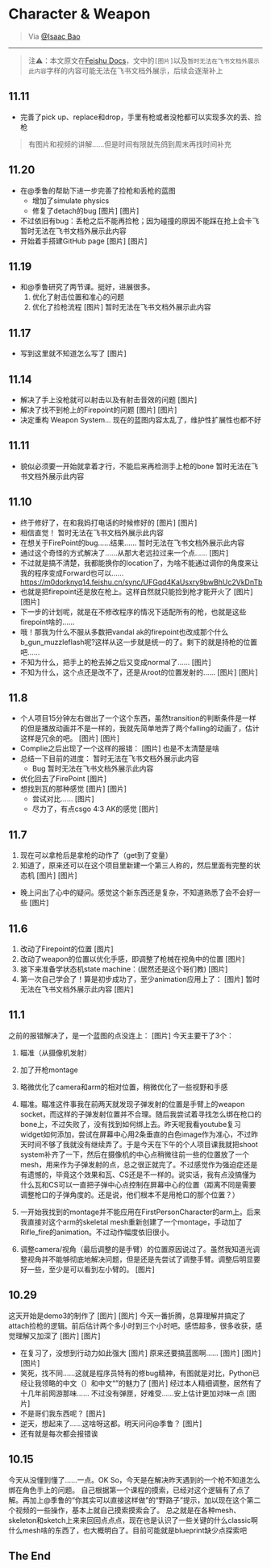 # Character & Weapon

> Via [@Isaac Bao](https://ganzhe.site)

---

> 注⚠️：本文原文在[Feishu Docs](https://m0dorknyq14.feishu.cn/docx/CZlFdMmrUoY3QFx8XVZcaStenBe?from=from_copylink)，文中的`[图片]`以及`暂时无法在飞书文档外展示此内容`字样的内容可能无法在飞书文档外展示，后续会逐渐补上

## 11.11

- 完善了pick up、replace和drop，手里有枪或者没枪都可以实现多次的丢、捡枪
> 有图片和视频的讲解……但是时间有限就先鸽到周末再找时间补充

## 11.20

- 在@季鲁的帮助下进一步完善了捡枪和丢枪的蓝图
  - 增加了simulate physics
  - 修复了detach的bug
    [图片]
    [图片]
- 不过依旧有bug：丢枪之后不能再捡枪；因为碰撞的原因不能踩在抢上会卡飞
  暂时无法在飞书文档外展示此内容
- 开始着手搭建GitHub page
  [图片]
  [图片]

## 11.19

- 和@季鲁研究了两节课。挺好，进展很多。
  1. 优化了射击位置和准心的问题
  2. 优化了捡枪流程
     [图片]
     暂时无法在飞书文档外展示此内容

## 11.17

- 写到这里就不知道怎么写了
  [图片]

## 11.14

- 解决了手上没枪就可以射击以及有射击音效的问题
  [图片]
- 解决了找不到枪上的Firepoint的问题
  [图片]
  [图片]
- 决定重构 Weapon System... 现在的蓝图内容太乱了，维护性扩展性也都不好

## 11.11

- 貌似必须要一开始就拿着才行，不能后来再检测手上枪的bone
  暂时无法在飞书文档外展示此内容

## 11.10

- 终于修好了，在和我妈打电话的时候修好的
  [图片]
  [图片]
- 相信直觉！
  暂时无法在飞书文档外展示此内容
- 在想关于FirePoint的bug……结果……
  暂时无法在飞书文档外展示此内容
- 通过这个奇怪的方式解决了……从那大老远拉过来一个点……
  [图片]
- 不过就是搞不清楚，我都能换你的location了，为啥不能通过调你的角度来让我的程序变成Forward也可以……
  https://m0dorknyq14.feishu.cn/sync/UFGqd4KaUsxry9bwBhUc2VkDnTb
- 也就是把firepoint还是放在枪上。这样自然就只能捡到枪才能开火了
  [图片]
  [图片]
- 下一步的计划呢，就是在不修改程序的情况下适配所有的枪，也就是这些firepoint啥的……
- 哦！那我为什么不服从多数把vandal ak的firepoint也改成那个什么b_gun_muzzleflash呢?这样从这一步就是统一的了。剩下的就是持枪的位置吧……
- 不知为什么，把手上的枪去掉之后又变成normal了……
  [图片]
- 不知为什么，这个点还是改不了，还是从root的位置发射的……
  [图片]
  [图片]

## 11.8

- 个人项目15分钟左右做出了一个这个东西，虽然transition的判断条件是一样的但是播放动画并不是一样的，我就先简单地弄了两个falling的动画了，估计这样是冗余的吧。
  [图片]
  [图片]
- Complie之后出现了一个这样的报错：
  [图片]
  也是不太清楚是啥
- 总结一下目前的进度：
  暂时无法在飞书文档外展示此内容
  - Bug
    暂时无法在飞书文档外展示此内容
- 优化回去了FirePoint
  [图片]
- 想找到瓦的那种感觉
  [图片]
  [图片]
  - 尝试对比……
    [图片]
  - 尽力了，有点csgo 4:3 AK的感觉
    [图片]

## 11.7

1. 现在可以拿枪后是拿枪的动作了（get到了变量）
2. 知道了，原来还可以在这个项目里新建一个第三人称的，然后里面有完整的状态机
   [图片]
   [图片]
- 晚上问出了心中的疑问。感觉这个新东西还是复杂，不知道熟悉了会不会好一些
  [图片]

## 11.6

1. 改动了Firepoint的位置
   [图片]
2. 改动了weapon的位置以优化手感，即调整了枪械在视角中的位置
   [图片]
3. 接下来准备学状态机state machine：(居然还是这个哥们教)
   [图片]
4. 第一次自己学会了！算是初步成功了，至少animation应用上了：
   [图片]
   暂时无法在飞书文档外展示此内容
   [图片]

## 11.1

之前的报错解决了，是一个蓝图的点没连上：
[图片]
今天主要干了3个：

1. 瞄准（从摄像机发射）

2. 加了开枪montage

3. 略微优化了camera和arm的相对位置，稍微优化了一些视野和手感

4. 瞄准。瞄准这件事我在前两天就发现子弹发射的位置是手臂上的weapon socket，而这样的子弹发射位置并不合理。随后我尝试着寻找怎么绑在枪口的bone上，不过失败了，没有找到如何绑上去。昨天呢我看youtube复习widget如何添加，尝试在屏幕中心用2条垂直的白色image作为准心，不过昨天时间不够了我就没有继续弄了。于是今天在下午的个人项目课我就把shoot system补齐了一下，然后在摄像机的中心点稍微往前一些的位置放了一个mesh，用来作为子弹发射的点，总之很正就完了。不过感觉作为强迫症还是有遗憾的，毕竟这个效果和瓦、CS还是不一样的。说实话，我有点没搞懂为什么瓦和CS可以一直把子弹中心点控制在屏幕中心的位置（距离不同是需要调整枪口的子弹角度的。还是说，他们根本不是用枪口的那个位置？）

5. 一开始我找到的montage并不能应用在FirstPersonCharacter的arm上。后来我直接对这个arm的skeletal mesh重新创建了一个montage，手动加了Rifle_fire的animation。不过动作幅度依旧很小。

6. 调整camera/视角（最后调整的是手臂）的位置原因说过了。虽然我知道光调整视角并不能够彻底地解决问题，但是还是先尝试了调整手臂。调整后明显要好一些，至少是可以看到左小臂的。
   [图片]

## 10.29

这天开始是demo3的制作了
[图片]
[图片]
今天一番折腾，总算理解并搞定了attach捡枪的逻辑。前后估计两个多小时到三个小时吧。感悟超多，很多收获，感觉理解又加深了
[图片]
[图片]

- 在复习了，没想到行动力如此强大
  [图片]
  原来还要搞蓝图啊……
  [图片]
  [图片]
  [图片]
- 笑死，找不同……这就是程序员特有的修bug精神，有图就是对比，Python已经让我领略的中文（）和中文“”的魅力了
  [图片]
  经过本人精细调整，居然有了十几年前网游那味……
  不过没有弹匣，好难受……安上估计更加对味一点
  [图片]
- 不是哥们我东西呢？
  [图片]
- 逆天，想起来了……这啥呀这都。明天问问@季鲁？
  [图片]
- 还有就是每次都会报错诶

## 10.15

今天从没懂到懂了……一点。OK
So，今天是在解决昨天遇到的一个枪不知道怎么绑在角色手上的问题。
自己根据第一个课程的摸索，已经对这个逻辑有了点了解。再加上@季鲁的“你其实可以直接这样做”的“野路子”提示，加以现在这个第二个视频的一些操作，基本上就自己摸索摸索会了。
总之就是在各种mesh、skeleton和sketch上来来回回点点点，现在也是认识了一些关键的什么classic啊什么mesh啥的东西了，也大概明白了。目前可能就是blueprint缺少点探索吧

## The End
